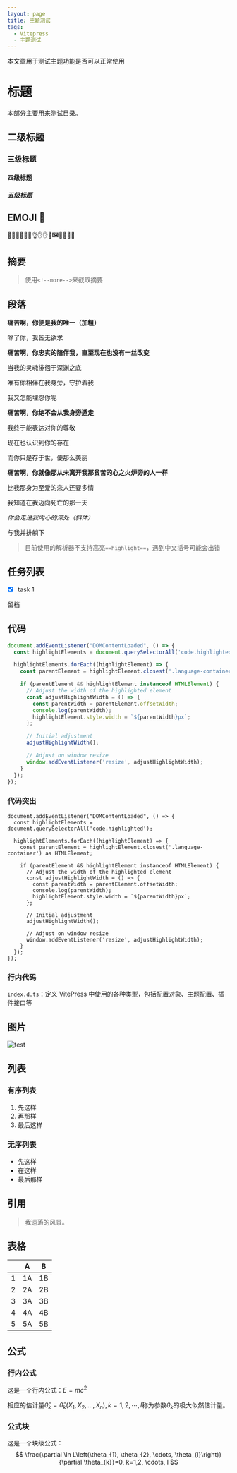 ```yaml
---
layout: page
title: 主题测试
tags: 
  - Vitepress
  - 主题测试
---
```


本文章用于测试主题功能是否可以正常使用

<!--more-->

# 标题

本部分主要用来测试目录。

## 二级标题

### 三级标题

#### 四级标题

##### 五级标题

## EMOJI 🤤

🧩😅🧩😄💔😄👌✋✋🥽🖼️🎠🛝🫲🎐

## 摘要

> 使用`<!--more-->`来截取摘要

## 段落

**痛苦啊，你便是我的唯一（加粗）**

除了你，我皆无欲求

**痛苦啊，你忠实的陪伴我，直至现在也没有一丝改变**

当我的灵魂徘徊于深渊之底

唯有你相伴在我身旁，守护着我

我又怎能埋怨你呢

**痛苦啊，你绝不会从我身旁遁走**

我终于能表达对你的尊敬

现在也认识到你的存在

而你只是存于世，便那么美丽

**痛苦啊，你就像那从未离开我那贫苦的心之火炉旁的人一样**

比我那身为至爱的恋人还要多情

我知道在我迈向死亡的那一天

*你会走进我内心的深处（斜体）*

与我并排躺下

> 目前使用的解析器不支持高亮`==highlight==`，遇到中文括号可能会出错

## 任务列表

- [x] task 1

留档

## 代码

```typescript
document.addEventListener("DOMContentLoaded", () => {
  const highlightElements = document.querySelectorAll('code.highlighted');

  highlightElements.forEach((highlightElement) => {
    const parentElement = highlightElement.closest('.language-container') as HTMLElement;

    if (parentElement && highlightElement instanceof HTMLElement) {
      // Adjust the width of the highlighted element
      const adjustHighlightWidth = () => {
        const parentWidth = parentElement.offsetWidth;
        console.log(parentWidth);
        highlightElement.style.width = `${parentWidth}px`;
      };

      // Initial adjustment
      adjustHighlightWidth();

      // Adjust on window resize
      window.addEventListener('resize', adjustHighlightWidth);
    }
  });
});
```

### 代码突出

```typescript{6}
document.addEventListener("DOMContentLoaded", () => {
  const highlightElements = document.querySelectorAll('code.highlighted');

  highlightElements.forEach((highlightElement) => {
    const parentElement = highlightElement.closest('.language-container') as HTMLElement;

    if (parentElement && highlightElement instanceof HTMLElement) {
      // Adjust the width of the highlighted element
      const adjustHighlightWidth = () => {
        const parentWidth = parentElement.offsetWidth;
        console.log(parentWidth);
        highlightElement.style.width = `${parentWidth}px`;
      };

      // Initial adjustment
      adjustHighlightWidth();

      // Adjust on window resize
      window.addEventListener('resize', adjustHighlightWidth);
    }
  });
});
```

### 行内代码

`index.d.ts`：定义 VitePress 中使用的各种类型，包括配置对象、主题配置、插件接口等

## 图片

![test](https://pic.imgdb.cn/item/668e4c3dd9c307b7e98e9068.jpg)

## 列表

### 有序列表

1. 先这样
2. 再那样
3. 最后这样

### 无序列表

- 先这样
- 在这样
- 最后那样

## 引用

> 我遗落的风景。

## 表格

|      |  A   |  B   |
| :--: | :--: | :--: |
|  1   |  1A  |  1B  |
|  2   |  2A  |  2B  |
|  3   |  3A  |  3B  |
|  4   |  4A  |  4B  |
|  5   |  5A  |  5B  |

## 公式

### 行内公式

这是一个行内公式：$E = mc^2$

相应的估计量$\hat{\theta}_{k}=\hat{\theta}_{k}\left(X_{1}, X_{2}, \ldots, X_{n}\right), k=1,2, \cdots, l$称为参数$\theta_{k}$的极大似然估计量。

### 公式块

这是一个块级公式：
$$
\frac{\partial \ln L\left(\theta_{1}, \theta_{2}, \cdots, \theta_{l}\right)}{\partial \theta_{k}}=0, k=1,2, \cdots, l
$$
